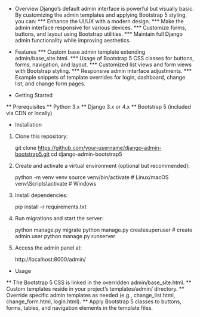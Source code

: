 *  Overview
    Django’s default admin interface is powerful but visually basic. By customizing the admin templates and applying Bootstrap 5 styling, you can:
      *** Enhance the UI/UX with a modern design.
      *** Make the admin interface responsive for various devices.
      *** Customize forms, buttons, and layout using Bootstrap utilities.
      *** Maintain full Django admin functionality while improving aesthetics.

*  Features
    *** Custom base admin template extending admin/base_site.html.
    *** Usage of Bootstrap 5 CSS classes for buttons, forms, navigation, and layout.
    *** Customized list views and form views with Bootstrap styling.
    *** Responsive admin interface adjustments.
    *** Example snippets of template overrides for login, dashboard, change list, and change form pages.

*  Getting Started

  **  Prerequisites
      ** Python 3.x
      ** Django 3.x or 4.x
      ** Bootstrap 5 (included via CDN or locally)

*  Installation
  1) Clone this repository:
  
     git clone https://github.com/your-username/django-admin-bootstrap5.git
     cd django-admin-bootstrap5
  
  2) Create and activate a virtual environment (optional but recommended):

     python -m venv venv
     source venv/bin/activate  # Linux/macOS
     venv\Scripts\activate     # Windows
  
  3) Install dependencies:

      pip install -r requirements.txt
  
  4) Run migrations and start the server:
    
      python manage.py migrate
      python manage.py createsuperuser  # create admin user
      python manage.py runserver
  
  5) Access the admin panel at:

      http://localhost:8000/admin/

*  Usage

  ** The Bootstrap 5 CSS is linked in the overridden admin/base_site.html.
  ** Custom templates reside in your project’s templates/admin/ directory.
  ** Override specific admin templates as needed (e.g., change_list.html, change_form.html, login.html).
  ** Apply Bootstrap 5 classes to buttons, forms, tables, and navigation elements in the template files.
